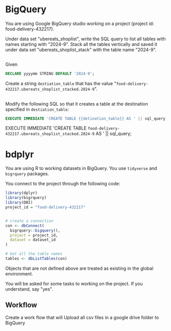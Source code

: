 # BigQuery

You are using Google BigQuery studio working on a project (project id: food-delivery-432217). 

Under data set "ubereats_shoplist", write the SQL query to list all tables with names starting with "2024-9". Stack all the tables vertically and saved it under data set "ubereats_shoplist_stack" with the table name "2024-9".

##

Given 

```sql
DECLARE yyyymm STRING DEFAULT '2024-9';
```

Create a string `destiation_table` that has the value "`food-delivery-432217.ubereats_shoplist_stacked.2024-9`".

## 

Modify the following SQL so that it creates a table at the destination specified in  `destiation_table`:
```sql
EXECUTE IMMEDIATE 'CREATE TABLE {{detination_table}} AS ' || sql_query;
```

EXECUTE IMMEDIATE 'CREATE TABLE `food-delivery-432217.ubereats_shoplist_stacked.2024-9` AS ' || sql_query;

# bdplyr

You are using R to working datasets in BigQuery. You use `tidyverse` and `bigrquery` packages. 

You connect to the project through the following code:

```r
library(dplyr)
library(bigrquery)
library(DBI)
project_id = "food-delivery-432217"


# create a connection
con <- dbConnect(
  bigrquery::bigquery(),
  project = project_id,
  dataset = dataset_id
)

# Get all the table names
tables <- dbListTables(con)
```

Objects that are not defined above are treated as existing in the global environment.

You will be asked for some tasks to working on the project. If you understand, say "yes".

## Workflow

Create a work flow that will Upload all csv files in a google drive folder to BigQuery

